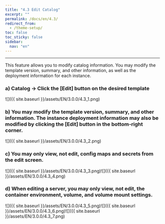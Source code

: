 ```yaml
---
title: "4.3 Edit Catalog"
excerpt: ""
permalink: /docs/en/4.3/
redirect_from:
  - /theme-setup/
toc: false
toc_sticky: false
sidebar:
  nav: "en"
---
```



---

This feature allows you to modify catalog information. You may modify the template version, summary, and other information, as well as the deployment information for each instance.

### a\) Catalog → Click the [Edit] button on the desired template
![]({{ site.baseurl }}/assets/EN/3.0.0/4.3_1.png)

### b\) You may modify the template version, summary, and other information. The instance deployment information may also be modified by clicking the [Edit] button in the bottom-right corner.
![]({{ site.baseurl }}/assets/EN/3.0.0/4.3_2.png)

### c\) You may only view, not edit, config maps and secrets from the edit screen.
![]({{ site.baseurl }}/assets/EN/3.0.0/4.3_3.png)![]({{ site.baseurl }}/assets/EN/3.0.0/4.3_4.png)

### d\) When editing a server, you may only view, not edit, the container environment, volume, and volume mount settings.
![]({{ site.baseurl }}/assets/EN/3.0.0/4.3_5.png)![]({{ site.baseurl }}/assets/EN/3.0.0/4.3_6.png)![]({{ site.baseurl }}/assets/EN/3.0.0/4.3_7.png)

